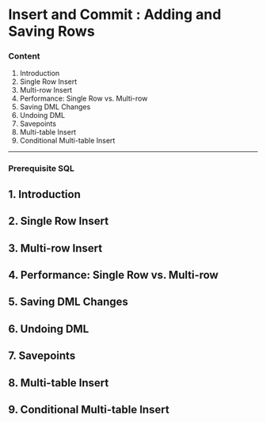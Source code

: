 # Insert and Commit : Adding and Saving Rows

### Content

1. Introduction
2. Single Row Insert
3. Multi-row Insert
4. Performance: Single Row vs. Multi-row
5. Saving DML Changes
6. Undoing DML
7. Savepoints
8. Multi-table Insert
9. Conditional Multi-table Insert

-----------------------------------------------------------------------------------------------------------------------

### Prerequisite SQL


## 1. Introduction
## 2. Single Row Insert
## 3. Multi-row Insert
## 4. Performance: Single Row vs. Multi-row
## 5. Saving DML Changes
## 6. Undoing DML
## 7. Savepoints
## 8. Multi-table Insert
## 9. Conditional Multi-table Insert
